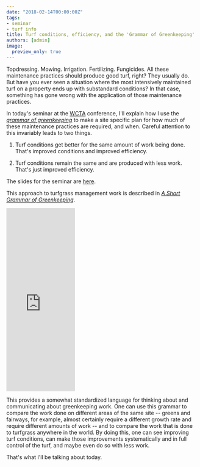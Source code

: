 ```yaml
---
date: "2018-02-14T00:00:00Z"
tags:
- seminar
- turf info
title: Turf conditions, efficiency, and the 'Grammar of Greenkeeping'
authors: [admin]
image:
  preview_only: true
---
```


Topdressing. Mowing. Irrigation. Fertilizing. Fungicides. All these maintenance practices should produce good turf, right? They usually do. But have you ever seen a situation where the most intensively maintained turf on a property ends up with substandard conditions? In that case, something has gone wrong with the application of those maintenance practices.

In today's seminar at the [WCTA](http://wcta-online.com/) conference, I'll explain how I use the [*grammar of greenkeeping*](https://leanpub.com/short_grammar_of_greenkeeping) to make a site specific plan for how much of these maintenance practices are required, and when. Careful attention to this invariably leads to two things.

1. Turf conditions get better for the same amount of work being done. That's improved conditions and improved efficiency.

2. Turf conditions remain the same and are produced with less work. That's just improved efficiency.

The slides for the seminar are [here](https://speakerdeck.com/micahwoods/turf-conditions-and-optimal-efficiency-1).

<script async class="speakerdeck-embed" data-id="3b030c1d18df4b53b64ec0798da59fd9" data-ratio="1.33333333333333" src="//speakerdeck.com/assets/embed.js"></script>

This approach to turfgrass management work is described in [*A Short Grammar of Greenkeeping*](https://leanpub.com/short_grammar_of_greenkeeping).

<iframe width="180" height="480" src="https://leanpub.com/short_grammar_of_greenkeeping/embed" frameborder="0" allowtransparency="true"></iframe>

This provides a somewhat standardized language for thinking about and communicating about greenkeeping work. One can use this grammar to compare the work done on different areas of the same site -- greens and fairways, for example, almost certainly require a different growth rate and require different amounts of work -- and to compare the work that is done to turfgrass anywhere in the world. By doing this, one can see improving turf conditions, can make those improvements systematically and in full control of the turf, and maybe even do so with less work.

That's what I'll be talking about today.



